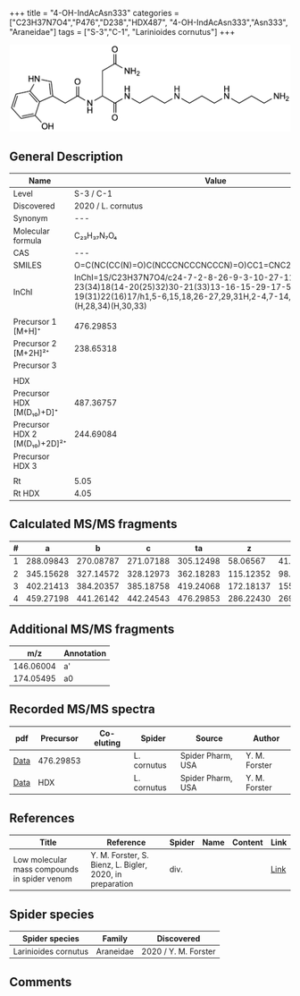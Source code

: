 +++
title = "4-OH-IndAcAsn333"
categories = ["C23H37N7O4","P476","D238","HDX487",
"4-OH-IndAcAsn333","Asn333",
"Araneidae"]
tags = ["S-3","C-1",
"Larinioides cornutus"]
+++

![](/img/4-OH-IndAcAsn333.png)

## General Description

| Name                       | Value              |
|----------------------------|--------------------|
| Level                      | S-3 / C-1          |
| Discovered                 | 2020 / L. cornutus |
| Synonym                    | ---                |
| Molecular formula          | C₂₃H₃₇N₇O₄                   |
| CAS                        | ---                |
| SMILES | O=C(NC(CC(N)=O)C(NCCCNCCCNCCCN)=O)CC1=CNC2=C1C(O)=CC=C2  |
| InChI  | InChI=1S/C23H37N7O4/c24-7-2-8-26-9-3-10-27-11-4-12-28-23(34)18(14-20(25)32)30-21(33)13-16-15-29-17-5-1-6-19(31)22(16)17/h1,5-6,15,18,26-27,29,31H,2-4,7-14,24H2,(H2,25,32)(H,28,34)(H,30,33)  |
|                            |                    |
| Precursor 1 [M+H]⁺         | 476.29853                   |
| Precursor 2 [M+2H]²⁺       | 238.65318                   |
| Precursor 3                |                    |
|                            |                    |
| HDX                        |                    |
| Precursor HDX   [M(D₁₀)+D]⁺   | 487.36757                   |
| Precursor HDX 2 [M(D₁₀)+2D]²⁺ | 244.69084                   |
| Precursor HDX 3            |                    |
|                            |                    |
| Rt                         | 5.05                   |
| Rt HDX                     | 4.05                   |

## Calculated MS/MS fragments

| # | a         | b         | c         | ta        | z         | y         | tz        |
|---|-----------|-----------|-----------|-----------|-----------|-----------|-----------|
| 1 | 288.09843 | 270.08787 | 271.07188 | 305.12498 | 58.06567 | 41.03912 | 75.09222 |
| 2 | 345.15628 | 327.14572 | 328.12973 | 362.18283 | 115.12352 | 98.09697 | 132.15007 |
| 3 | 402.21413 | 384.20357 | 385.18758 | 419.24068 | 172.18137 | 155.15482 | 189.20792 |
| 4 | 459.27198 | 441.26142 | 442.24543 | 476.29853 | 286.22430 | 269.19775 | 303.25085 |

## Additional MS/MS fragments

| m/z | Annotation |
|-----|------------|
| 146.06004    | a'   |
| 174.05495    | a0   |

## Recorded MS/MS spectra

| pdf                                             | Precursor | Co-eluting | Spider      | Source                       | Author        |
|-------------------------------------------------|-----------|------------|-------------|------------------------------|---------------|
| [Data](/pdf/L-cornutus/476_4-OH-IndAcAsn333_Lc.pdf) | 476.29853 |           | L. cornutus | Spider Pharm, USA | Y. M. Forster |
| [Data](/pdf/L-cornutus/476_4-OH-IndAcAsn333_Lc_HDX.pdf) | HDX |           | L. cornutus | Spider Pharm, USA | Y. M. Forster |

## References

| Title | Reference | Spider | Name | Content | Link |
|-------|-----------|--------|------|---------|------|
| Low molecular mass compounds in spider venom      | Y. M. Forster, S. Bienz, L. Bigler, 2020, in preparation          | div.       |   |   | [Link](unknown) |

## Spider species

| Spider species     | Family     | Discovered           |
|--------------------|------------|----------------------|
| Larinioides cornutus | Araneidae | 2020 / Y. M. Forster |


## Comments